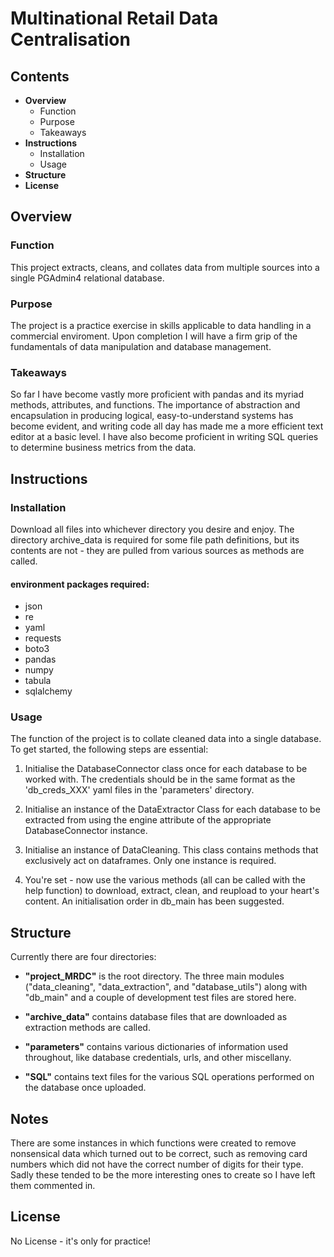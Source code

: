 # Multinational Retail Data Centralisation
## Contents
-  **Overview**
    - Function
    -  Purpose
    - Takeaways
-  **Instructions**
    - Installation
    - Usage
- **Structure**
- **License**
## Overview
### Function
This project extracts, cleans, and collates data from multiple sources into a single PGAdmin4 relational database.
### Purpose
The project is a practice exercise in skills applicable to data handling in a commercial enviroment. Upon completion I will have a firm grip of the fundamentals of data manipulation and database management.
### Takeaways
So far I have become vastly more proficient with pandas and its myriad methods, attributes, and functions. The importance of abstraction and encapsulation in producing logical, easy-to-understand systems has become evident, and writing  code all day has made me a more efficient text editor at a basic level. I have also become proficient in writing SQL queries to determine business metrics from the data.
## Instructions
### Installation
Download all files into whichever directory you desire and enjoy. The directory archive_data is required for some file path definitions, but its contents are not - they are pulled from various sources as methods are called.

#### environment packages required:
- json
- re
- yaml
- requests
- boto3
- pandas
- numpy
- tabula
- sqlalchemy
### Usage
The function of the project is to collate cleaned data into a single database. To get started, the following steps are essential:
1. Initialise the DatabaseConnector class once for each database to be worked with. The credentials should be in the same format as the 'db_creds_XXX' yaml files in the 'parameters' directory.

2. Initialise an instance of the DataExtractor Class for each database to be extracted from using the engine attribute of the appropriate DatabaseConnector instance.

3. Initialise an instance of DataCleaning. This class contains methods that exclusively act on dataframes. Only one instance is required.

4. You're set - now use the various methods (all can be called with the help function) to download, extract, clean, and reupload to your heart's content. 
An initialisation order in db_main has been suggested. 

## Structure
Currently there are four directories:
 - **"project_MRDC"** is the root directory. The three main modules ("data_cleaning", "data_extraction", and "database_utils") along with "db_main"
and a couple of development test files are stored here.

- **"archive_data"** contains database files that are downloaded as extraction methods are called.

- **"parameters"** contains various dictionaries of information used throughout, like database credentials, urls, and other miscellany.

- **"SQL"** contains text files for the various SQL operations performed on the database once uploaded.
## Notes
There are some instances in which functions were created to remove nonsensical data which turned out to be correct, such as removing card numbers which did not have the correct number of digits for their type. Sadly these tended to be the more interesting ones to create so I have left them commented in.
## License
No License - it's only for practice!